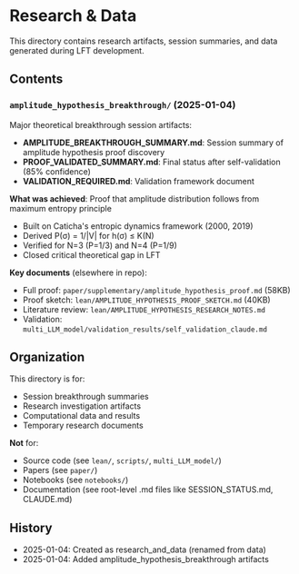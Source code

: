 # Research & Data

This directory contains research artifacts, session summaries, and data generated during LFT development.

## Contents

### `amplitude_hypothesis_breakthrough/` (2025-01-04)

Major theoretical breakthrough session artifacts:
- **AMPLITUDE_BREAKTHROUGH_SUMMARY.md**: Session summary of amplitude hypothesis proof discovery
- **PROOF_VALIDATED_SUMMARY.md**: Final status after self-validation (85% confidence)
- **VALIDATION_REQUIRED.md**: Validation framework document

**What was achieved**: Proof that amplitude distribution follows from maximum entropy principle
- Built on Caticha's entropic dynamics framework (2000, 2019)
- Derived P(σ) = 1/|V| for h(σ) ≤ K(N)
- Verified for N=3 (P=1/3) and N=4 (P=1/9)
- Closed critical theoretical gap in LFT

**Key documents** (elsewhere in repo):
- Full proof: `paper/supplementary/amplitude_hypothesis_proof.md` (58KB)
- Proof sketch: `lean/AMPLITUDE_HYPOTHESIS_PROOF_SKETCH.md` (40KB)
- Literature review: `lean/AMPLITUDE_HYPOTHESIS_RESEARCH_NOTES.md`
- Validation: `multi_LLM_model/validation_results/self_validation_claude.md`

## Organization

This directory is for:
- Session breakthrough summaries
- Research investigation artifacts
- Computational data and results
- Temporary research documents

**Not** for:
- Source code (see `lean/`, `scripts/`, `multi_LLM_model/`)
- Papers (see `paper/`)
- Notebooks (see `notebooks/`)
- Documentation (see root-level .md files like SESSION_STATUS.md, CLAUDE.md)

## History

- 2025-01-04: Created as research_and_data (renamed from data)
- 2025-01-04: Added amplitude_hypothesis_breakthrough artifacts
